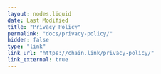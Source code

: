```yaml
---
layout: nodes.liquid
date: Last Modified
title: "Privacy Policy"
permalink: "docs/privacy-policy/"
hidden: false
type: "link"
link_url: "https://chain.link/privacy-policy/"
link_external: true
---
```

